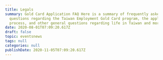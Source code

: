 ```yaml
---
title: Legals
summary: Gold Card Application FAQ Here is a summary of frequently asked
  questions regarding the Taiwan Employment Gold Card program, the application
  process, and other general questions regarding life in Taiwan and more.
date: 2020-08-01T07:09:20.617Z
draft: false
topic: eventsnews
tags: null
categories: null
publishDate: 2020-11-05T07:09:20.617Z
---
```

<!-- This text will never be seen -->